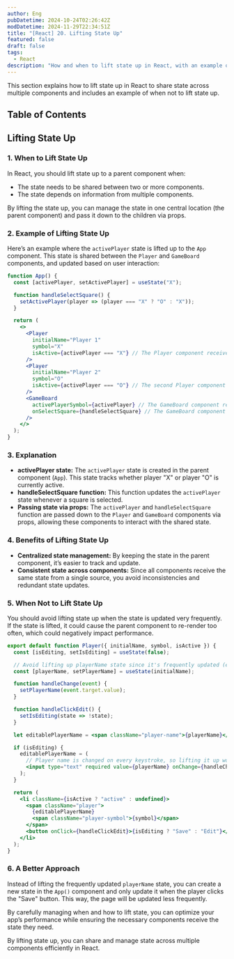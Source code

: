 ```yaml
---
author: Eng
pubDatetime: 2024-10-24T02:26:42Z
modDatetime: 2024-11-29T22:34:51Z
title: "[React] 20. Lifting State Up"
featured: false
draft: false
tags:
  - React
description: "How and when to lift state up in React, with an example of when not to lift state up."
---
```


This section explains how to lift state up in React to share state across multiple components and includes an example of when not to lift state up.

## Table of Contents

## Lifting State Up

### 1. When to Lift State Up

In React, you should lift state up to a parent component when:

- The state needs to be shared between two or more components.
- The state depends on information from multiple components.

By lifting the state up, you can manage the state in one central location (the parent component) and pass it down to the children via props.

### 2. Example of Lifting State Up

Here’s an example where the `activePlayer` state is lifted up to the `App` component. This state is shared between the `Player` and `GameBoard` components, and updated based on user interaction:

```jsx
function App() {
  const [activePlayer, setActivePlayer] = useState("X");

  function handleSelectSquare() {
    setActivePlayer(player => (player === "X" ? "O" : "X"));
  }

  return (
    <>
      <Player
        initialName="Player 1"
        symbol="X"
        isActive={activePlayer === "X"} // The Player component receives the active state
      />
      <Player
        initialName="Player 2"
        symbol="O"
        isActive={activePlayer === "O"} // The second Player component receives the active state
      />
      <GameBoard
        activePlayerSymbol={activePlayer} // The GameBoard component receives the active player symbol
        onSelectSquare={handleSelectSquare} // The GameBoard component handles player selection
      />
    </>
  );
}
```

### 3. Explanation

- **activePlayer state:** The `activePlayer` state is created in the parent component (`App`). This state tracks whether player "X" or player "O" is currently active.
- **handleSelectSquare function:** This function updates the `activePlayer` state whenever a square is selected.
- **Passing state via props:** The `activePlayer` and `handleSelectSquare` function are passed down to the `Player` and `GameBoard` components via props, allowing these components to interact with the shared state.

### 4. Benefits of Lifting State Up

- **Centralized state management:** By keeping the state in the parent component, it’s easier to track and update.
- **Consistent state across components:** Since all components receive the same state from a single source, you avoid inconsistencies and redundant state updates.

### 5. When Not to Lift State Up

You should avoid lifting state up when the state is updated very frequently. If the state is lifted, it could cause the parent component to re-render too often, which could negatively impact performance.

```jsx
export default function Player({ initialName, symbol, isActive }) {
  const [isEditing, setIsEditing] = useState(false);

  // Avoid lifting up playerName state since it's frequently updated (e.g., on every keystroke)
  const [playerName, setPlayerName] = useState(initialName);

  function handleChange(event) {
    setPlayerName(event.target.value);
  }

  function handleClickEdit() {
    setIsEditing(state => !state);
  }

  let editablePlayerName = <span className="player-name">{playerName}</span>;

  if (isEditing) {
    editablePlayerName = (
      // Player name is changed on every keystroke, so lifting it up would cause frequent re-renders
      <input type="text" required value={playerName} onChange={handleChange} />
    );
  }

  return (
    <li className={isActive ? "active" : undefined}>
      <span className="player">
        {editablePlayerName}
        <span className="player-symbol">{symbol}</span>
      </span>
      <button onClick={handleClickEdit}>{isEditing ? "Save" : "Edit"}</button>
    </li>
  );
}
```

### 6. A Better Approach

Instead of lifting the frequently updated `playerName` state, you can create a new state in the `App()` component and only update it when the player clicks the "Save" button. This way, the page will be updated less frequently.

By carefully managing when and how to lift state, you can optimize your app’s performance while ensuring the necessary components receive the state they need.

By lifting state up, you can share and manage state across multiple components efficiently in React.
